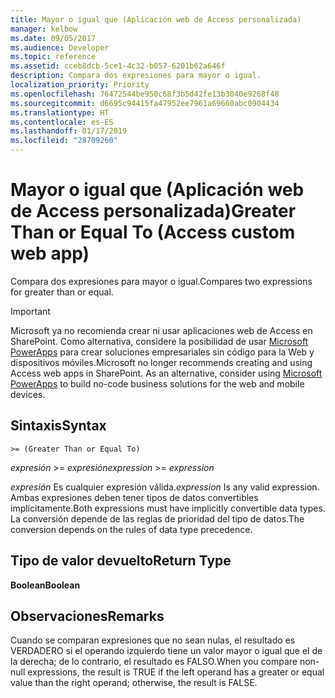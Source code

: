 ```yaml
---
title: Mayor o igual que (Aplicación web de Access personalizada)
manager: kelbow
ms.date: 09/05/2017
ms.audience: Developer
ms.topic: reference
ms.assetid: cceb8dcb-5ce1-4c32-b057-6201b62a646f
description: Compara dos expresiones para mayor o igual.
localization_priority: Priority
ms.openlocfilehash: 76472544be950c68f3b5d42fe13b3040e9268f48
ms.sourcegitcommit: d6695c94415fa47952ee7961a69660abc0904434
ms.translationtype: HT
ms.contentlocale: es-ES
ms.lasthandoff: 01/17/2019
ms.locfileid: "28709260"
---
```

# <a name="greater-than-or-equal-to-access-custom-web-app"></a><span data-ttu-id="a0e8c-103">Mayor o igual que (Aplicación web de Access personalizada)</span><span class="sxs-lookup"><span data-stu-id="a0e8c-103">Greater Than or Equal To (Access custom web app)</span></span>

<span data-ttu-id="a0e8c-104">Compara dos expresiones para mayor o igual.</span><span class="sxs-lookup"><span data-stu-id="a0e8c-104">Compares two expressions for greater than or equal.</span></span>
  
> [!IMPORTANT]
> <span data-ttu-id="a0e8c-p101">Microsoft ya no recomienda crear ni usar aplicaciones web de Access en SharePoint. Como alternativa, considere la posibilidad de usar [Microsoft PowerApps](https://powerapps.microsoft.com/es-ES/) para crear soluciones empresariales sin código para la Web y dispositivos móviles.</span><span class="sxs-lookup"><span data-stu-id="a0e8c-p101">Microsoft no longer recommends creating and using Access web apps in SharePoint. As an alternative, consider using [Microsoft PowerApps](https://powerapps.microsoft.com/es-ES/) to build no-code business solutions for the web and mobile devices.</span></span> 
  
## <a name="syntax"></a><span data-ttu-id="a0e8c-107">Sintaxis</span><span class="sxs-lookup"><span data-stu-id="a0e8c-107">Syntax</span></span>

`>= (Greater Than or Equal To)`

<span data-ttu-id="a0e8c-108">*expresión*  \>=  *expresión*</span><span class="sxs-lookup"><span data-stu-id="a0e8c-108">*expression*  \>=  *expression*</span></span> 
  
<span data-ttu-id="a0e8c-109">*expresión* Es cualquier expresión válida.</span><span class="sxs-lookup"><span data-stu-id="a0e8c-109">*expression*  Is any valid expression.</span></span> <span data-ttu-id="a0e8c-110">Ambas expresiones deben tener tipos de datos convertibles implícitamente.</span><span class="sxs-lookup"><span data-stu-id="a0e8c-110">Both expressions must have implicitly convertible data types.</span></span> <span data-ttu-id="a0e8c-111">La conversión depende de las reglas de prioridad del tipo de datos.</span><span class="sxs-lookup"><span data-stu-id="a0e8c-111">The conversion depends on the rules of data type precedence.</span></span> 
  
## <a name="return-type"></a><span data-ttu-id="a0e8c-112">Tipo de valor devuelto</span><span class="sxs-lookup"><span data-stu-id="a0e8c-112">Return Type</span></span>

<span data-ttu-id="a0e8c-113">**Boolean**</span><span class="sxs-lookup"><span data-stu-id="a0e8c-113">**Boolean**</span></span>
  
## <a name="remarks"></a><span data-ttu-id="a0e8c-114">Observaciones</span><span class="sxs-lookup"><span data-stu-id="a0e8c-114">Remarks</span></span>

<span data-ttu-id="a0e8c-115">Cuando se comparan expresiones que no sean nulas, el resultado es VERDADERO si el operando izquierdo tiene un valor mayor o igual que el de la derecha; de lo contrario, el resultado es FALSO.</span><span class="sxs-lookup"><span data-stu-id="a0e8c-115">When you compare non-null expressions, the result is TRUE if the left operand has a greater or equal value than the right operand; otherwise, the result is FALSE.</span></span>
  

